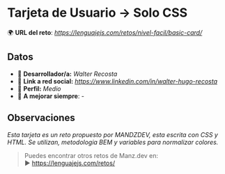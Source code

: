 # Tarjeta de Usuario -> Solo CSS

🌍 **URL del reto**: *https://lenguajejs.com/retos/nivel-facil/basic-card/*

## Datos

- 🦄 **Desarrollador/a:** *Walter Recosta*
- 🐇 **Link a red social:** *https://www.linkedin.com/in/walter-hugo-recosta*
- 🦾 **Perfil:** *Medio*
- 💬 **A mejorar siempre**: *-*

## Observaciones

*Esta tarjeta es un reto propuesto por MANDZDEV, esta escrita con CSS y HTML. Se utilizan, metodologia BEM y variables para normalizar colores.*

> Puedes encontrar otros retos de Manz.dev en: <br>▶ https://lenguajejs.com/retos/


